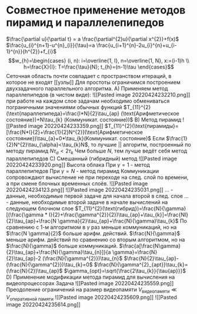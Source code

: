 # Совместное применение методов пирамид и параллелепипедов
$\frac{\partial u}{\partial t} = a \frac{\partial^{2}u}{\partial x^{2}}+f(x)$
$\frac{u_{i}^{n+1}-u^{n}_{i}}{\tau}=a \frac{u_{i+1}^{n}-2u_{i}^{n}+u_{i-1}^{n}}{h^{2}}+f_{i}$
$$w_{h}=\begin{cases}  
 (i, n): i=\overline{1, I}, n=\overline{1, N}, x:=(i-1)h \\
 h=\frac{X}{I}: T=\frac{\tau}{N}; t_{h}=(n-1)\tau
\end{cases}$$
Сеточная область почти совпадает с пространством итераций, в которое не входят [[узлы]]
Для простоты ограничимся построением двухзадачного параллельного алгоритма.
A) Применяем метод параллепипедов (в чистом виде):
![[Pasted image 20220424232210.png]]
при работе на каждом слое задачам необходимо обмениваться пограничными значениями обычных функций
$T_{11}^{2}(\text{параллепипеда}=\frac{I*N}{2}\tau_{ap} (\text{Арифметическое состояние})+N\tau_{k} (Коммуникат. состояние))$
B) Метод пирамид
![[Pasted image 20220424233359.png]]
$T_{11}^{2}(\text{пирамиды}=[\frac{N*I}{2}+\frac{1}{2}N^{2}](\text{Арифметическое состояние})\tau_{a}+0*\tau_{k}(Коммуникат. состояние)$
Если $\frac{1}{2}N^{2}\tau_{\alpha}<\tau_{k}N$, то лучшие  || алгоритм, построенный по методу пирамид 
$N \tau_{a} < 2 \tau_{k}$
Чем больше $N$, тем лучше ведёт себя метод параллепипедов
C) Смешанный (гибридный) метод
![[Pasted image 20220424233920.png]]
Высота облака
При $\gamma=1$ - метод параллепипедов
При $\gamma=N$ - метод пирамид
Коммуникации сопровождают вычисление не при переходе на след. слой по времени, а при смене блочных временных слоёв.
![[Pasted image 20220424234123.png]]
![[Pasted image 20220424235031.png]]
... - данные, необходимые первой задаче для начала второй в след. слое
... - данные, необходимые второй задаче в начале вычислений на следующем блочном слое
$T_{11}^{2}(\text{гибрид})=\frac{N}{\gamma}[(\frac{\gamma * I}{2}+\frac{\gamma^{2}}{2})\tau_{ap}+\tau_{k}]=\frac{NI}{2}\tau_{ap}+\frac{N \gamma}{2}\tau_{ap}+\frac{N}{\gamma}\tau_{k}$
По сравнению с 1-м алгоритмом в $\gamma$ раз меньше коммуникаций, но на $\frac{N \gamma}{2}$ больше арифм. действий.
$\frac{N}{\gamma}$ меньше арифм. действий по сравнению со вторым алгоритмом, но на $\frac{N}{\gamma}$ больше коммуникаций.
$\frac{a[\frac{N\gamma}{2}\tau_{ap}+\frac{N}{\gamma}\tau_{n}]}{a \gamma}=\frac{N}{2}\tau_{ap}-2 (\frac{N}{\gamma^{2}})\tau_{n}$
$\frac{N}{2}\tau_{ap}-(\frac{N}{\gamma^{2}})\tau_{k}=0$
$\frac{N}{\gamma^{2}_{apt}}\tau_{k}=(\frac{N}{2})\tau_{ap}$
$\gamma_{opt}=\sqrt{\frac{2\tau_{k}}{\tau{ap}}}$
D) Применение модификации метода пирамид для вычисления на видеопроцессорах
Задача
![[Pasted image 20220424235559.png]]
Преодоление ограничений на размер видеопамяти
$V_{\text{видеопамяти}} \ll V_{\text{оперативной памяти}}$
![[Pasted image 20220424235609.png]]
![[Pasted image 20220424235614.png]]